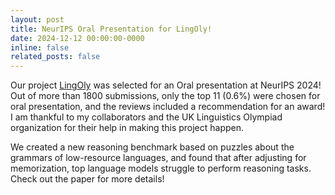 ```yaml
---
layout: post
title: NeurIPS Oral Presentation for LingOly!
date: 2024-12-12 00:00:00-0000
inline: false
related_posts: false
---
```



Our project <a href="https://arxiv.org/abs/2404.16019">LingOly</a> was selected for an Oral presentation at NeurIPS 2024! Out of more than 1800 submissions, only the top 11 (0.6%) were chosen for oral presentation, and the reviews included a recommendation for an award! I am thankful to my collaborators and the UK Linguistics Olympiad organization for their help in making this project happen. 

We created a new reasoning benchmark based on puzzles about the grammars of low-resource languages, and found that after adjusting for memorization, top language models struggle to perform reasoning tasks. Check out the paper for more details!